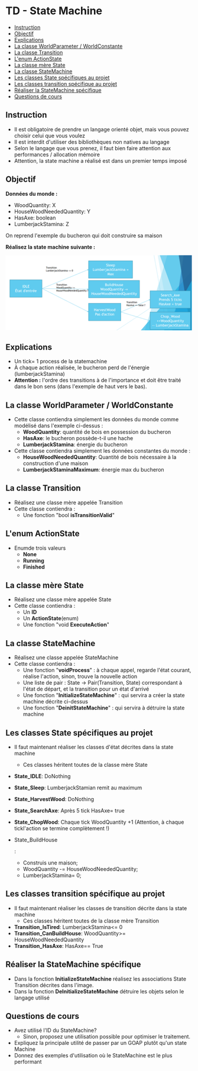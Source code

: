 # TD - State Machine

<!-- toc -->

- [Instruction](#instruction)
- [Objectif](#objectif)
- [Explications](#explications)
- [La classe WorldParameter / WorldConstante](#la-classe-worldparameter--worldconstante)
- [La classe Transition](#la-classe-transition)
- [L'enum ActionState](#lenum-actionstate)
- [La classe mère State](#la-classe-mere-state)
- [La classe StateMachine](#la-classe-statemachine)
- [Les classes State spécifiques au projet](#les-classes-state-specifiques-au-projet)
- [Les classes transition spécifique au projet](#les-classes-transition-specifique-au-projet)
- [Réaliser la StateMachine spécifique](#realiser-la-statemachine-specifique)
- [Questions de cours](#questions-de-cours)

<!-- tocstop -->

## Instruction

- Il est obligatoire de prendre un langage orienté objet, mais vous pouvez choisir celui que vous voulez
- Il est interdit d'utiliser des bibliothèques non natives au langage
- Selon le langage que vous prenez, il faut bien faire attention aux performances / allocation mémoire
- Attention, la state machine a réalisé est dans un premier temps imposé

## Objectif

**Données du monde :**

- WoodQuantity: X
- HouseWoodNeededQuantity: Y
- HasAxe: boolean
- LumberjackStamina: Z

On reprend l'exemple du bucheron qui doit construire sa maison

**Réalisez la state machine suivante :**

![](./images/README/Untitled.png)

## Explications

- Un tick= 1 process de la statemachine
- À chaque action réalisée, le bucheron perd de l'énergie (lumberjackStamina)
- **Attention :** l'ordre des transitions à de l'importance et doit être traité dans le bon sens (dans l'exemple de haut vers le bas).

## La classe WorldParameter / WorldConstante

- Cette classe contiendra simplement les données du monde comme modélisé dans l'exemple ci-dessus :
  - **WoodQuantity**: quantité de bois en possession du bucheron
  - **HasAxe**: le bucheron possède-t-il une hache
  - **LumberjackStamina**: énergie du bucheron
- Cette classe contiendra simplement les données constantes du monde :
  - **HouseWoodNeededQuantity**: Quantité de bois nécessaire à la construction d'une maison
  - **LumberjackStaminaMaximum**: énergie max du bucheron

## La classe Transition

- Réalisez une classe mère appelée Transition
- Cette classe contiendra :
  - Une fonction "bool **isTransitionValid**"

## L'enum ActionState

- Enumde trois valeurs
  - **None**
  - **Running**
  - **Finished**

## La classe mère State

- Réalisez une classe mère appelée State
- Cette classe contiendra :
  - Un **ID**
  - Un **ActionState**(enum)
  - Une fonction "void **ExecuteAction**"

## La classe StateMachine

- Réalisez une classe appelée StateMachine
- Cette classe contiendra :
  - Une fonction "**voidProcess**" : à chaque appel, regarde l'état courant, réalise l'action, sinon, trouve la nouvelle action
  - Une liste de pair : State → Pair(Transition, State) correspondant à l'état de départ, et la transition pour un état d'arrivé
  - Une fonction "**InitializeStateMachine**" : qui servira a créer la state machine décrite ci-dessus
  - Une fonction "**DeinitStateMachine**" : qui servira à détruire la state machine

## Les classes State spécifiques au projet

- Il faut maintenant réaliser les classes d'état décrites dans la state machine

  - Ces classes héritent toutes de la classe mère State

- **State_IDLE**: DoNothing

- **State_Sleep**: LumberjackStamian remit au maximum

- **State_HarvestWood**: DoNothing

- **State_SearchAxe**: Après 5 tick HasAxe= true

- **State_ChopWood**: Chaque tick WoodQuantity +1 (Attention, à chaque tickl'action se termine complètement !)

- State_BuildHouse

  :

  - Construis une maison;
  - WoodQuantity -= HouseWoodNeededQuantity;
  - LumberjackStamina= 0;

## Les classes transition spécifique au projet

- Il faut maintenant réaliser les classes de transition décrite dans la state machine
  - Ces classes héritent toutes de la classe mère Transition
- **Transition_IsTired**: LumberjackStamina<= 0
- **Transition_CanBuildHouse**: WoodQuantity>= HouseWoodNeededQuantity
- **Transition_HasAxe**: HasAxe== True

## Réaliser la StateMachine spécifique

- Dans la fonction **InitializeStateMachine** réalisez les associations State Transition décrites dans l'image.
- Dans la fonction **DeInitializeStateMachine** détruire les objets selon le langage utilisé

## Questions de cours

- Avez utilisé l'ID du StateMachine?
  - Sinon, proposez une utilisation possible pour optimiser le traitement.
- Expliquez la principale utilité de passer par un GOAP plutôt qu'un state Machine
- Donnez des exemples d'utilisation où le StateMachine est le plus performant
